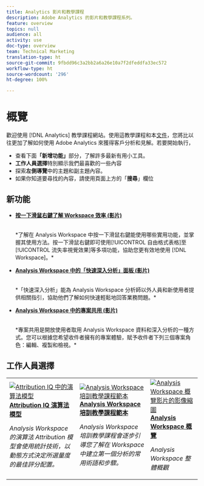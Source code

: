 ```yaml
---
title: Analytics 影片和教學課程
description: Adobe Analytics 的影片和教學課程系列。
feature: overview
topics: null
audience: all
activity: use
doc-type: overview
team: Technical Marketing
translation-type: ht
source-git-commit: 9fbdd96c3a2bb2a6a26e10a7f2dfeddfa33ec572
workflow-type: ht
source-wordcount: '296'
ht-degree: 100%

---
```



# 概覽

歡迎使用 [!DNL Analytics] 教學課程網站。使用這教學課程和本[文件](https://docs.adobe.com/content/help/zh-Hant/analytics/landing/home.html)，您將比以往更加了解如何使用 Adobe Analytics 來獲得客戶分析和見解。若要開始執行，
* 查看下面&#x200B;**「新增功能」**&#x200B;部分，了解許多最新有用小工具。
* **工作人員選擇**&#x200B;特別顯示我們最喜歡的一些內容
* 探索&#x200B;**左側導覽**&#x200B;中的主題和副主題內容。
* 如果你知道要尋找的內容，請使用頁面上方的「**搜尋**」欄位

## 新功能

* **[按一下滑鼠右鍵了解 Workspace 效率 (影片)](analysis-workspace/navigating-workspace-projects/right-click-for-workspace-efficiency.md)**

   <br>
   *了解在 Analysis Workspace 中按一下滑鼠右鍵能使用哪些實用功能，並掌握其使用方法。按一下滑鼠右鍵即可使用[!UICONTROL 自由格式表格]至[!UICONTROL 流失率視覺效果]等多項功能，協助您更有效地使用 [!DNL Workspace]。*

* **[Analysis Workspace 中的「快速深入分析」面板 (影片)](analysis-workspace/using-panels/quick-insights-panel-in-analysis-workspace.md)**

   <br>
   *「快速深入分析」能為 Analysis Workspace 分析師以外人員和新使用者提供相關指引，協助他們了解如何快速輕鬆地回答業務問題。*

* **[Analysis Workspace 中的專案共用 (影片)](analysis-workspace/curate-and-share-projects/project-sharing-in-analysis-workspace.md)**

   <br>
   *專案共用是開放使用者取用 Analysis Workspace 資料和深入分析的一種方式。您可以根據您希望收件者擁有的專案體驗，賦予收件者下列三個專案角色：編輯、複製和檢視。*

## 工作人員選擇

<table>
<tr>
  <td>
    <a href="analysis-workspace/attribution-iq/algorithmic-model-in-attribution-iq.md">
      <img alt="Attribution IQ 中的演算法模型" src="assets/36205.jpg" />
    </a>
    <div>
      <a href="analysis-workspace/attribution-iq/algorithmic-model-in-attribution-iq.md">
    <strong>Attribution IQ 演算法模型</strong>
    </a>
    </div>
    <p>
    <em>Analysis Workspace 的演算法 Attribution 模型會使用統計技術，以動態方式決定所選量度的最佳評分配置。</em>
    <p>
  </td>
   <td>
    <a href="analysis-workspace/navigating-workspace-projects/training-tutorial-template-in-analysis-workspace.md">
      <img alt="Analysis Workspace 培訓教學課程範本" src="assets/33773.jpg" />
    </a>
    <div>
      <a href="analysis-workspace/navigating-workspace-projects/training-tutorial-template-in-analysis-workspace.md">
    <strong>Analysis Workspace 培訓教學課程範本</strong>
    </a>
    </div>
    <p>
    <em>Analysis Workspace 培訓教學課程會逐步引導您了解在 Workspace 中建立第一個分析的常用術語和步驟。</em>
    <p>
  </td>
  <td>
    <a href="analysis-workspace/analysis-workspace-basics/analysis-workspace-overview.md">
      <img alt="Analysis Workspace 概覽影片的影像縮圖" src="assets/thumb_analysis-workspace-overview.png" />
    </a>
    <div>
      <a href="analysis-workspace/analysis-workspace-basics/analysis-workspace-overview.md">
    <strong>Analysis Workspace 概覽</strong>
    </a>
    </div>
    <p>
    <em>Analysis Workspace 整體概觀</em>
    <p>
  </td>
</tr>
</table>

